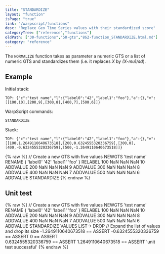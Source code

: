 ```yaml
---
title: "STANDARDIZE"
layout: "function"
isPage: "true"
link: "/warpscript/functions"
desc: "Replace Geo Time Series values with their standardized score"
categoryTree: ["reference","functions"]
oldPath: ["30-functions","50-gts","862-function_STANDARDIZE.html.md"]
category: "reference"
---
```

 


The `NORMALIZE` function takes as parameter a numeric GTS or a list of numeric GTS and standardizes them (i.e. it replaces *X* by *(X-mu)/sd*).

## Example ##

Initial stack:

    TOP: {"c":"test name","l":{"label0":"42","label1":"foo"},"a":{},"v":[[100,10],[200,9],[300,8],[400,7],[500,6]]}


WarpScript commands:

    STANDARDIZE

Stack: 

    TOP: {"c":"test name","l":{"label0":"42","label1":"foo"},"a":{},"v":[[100,1.2649110640673518],[200,0.6324555320336759],[300,0],[400,-0.6324555320336759],[500,-1.2649110640673518]]}

{% raw %}
<warp10-warpscript-widget backend="{{backend}}"  exec-endpoint="{{execEndpoint}}">// Create a new GTS with five values 
NEWGTS 
'test name'
RENAME
{ 'label0' '42' 'label1' 'foo' }
RELABEL
100  NaN NaN NaN 10 ADDVALUE
200  NaN NaN NaN  9 ADDVALUE
300  NaN NaN NaN  8 ADDVALUE
400  NaN NaN NaN  7 ADDVALUE
500  NaN NaN NaN  6 ADDVALUE
STANDARDIZE
</warp10-warpscript-widget>
{% endraw %}    


## Unit test ##

{% raw %}
<warp10-warpscript-widget backend="{{backend}}"  exec-endpoint="{{execEndpoint}}">// Create a new GTS with five values 
NEWGTS 
'test name'
RENAME
{ 'label0' '42' 'label1' 'foo' }
RELABEL
100  NaN NaN NaN 10 ADDVALUE
200  NaN NaN NaN  9 ADDVALUE
300  NaN NaN NaN  8 ADDVALUE
400  NaN NaN NaN  7 ADDVALUE
500  NaN NaN NaN  6 ADDVALUE
STANDARDIZE
VALUES LIST-> DROP    // Expand the list of values and drop its size 
-1.2649110640673518 == ASSERT   -0.6324555320336759 == ASSERT    0 == ASSERT   
0.6324555320336759 == ASSERT    1.2649110640673518 == ASSERT
'unit test successful'
</warp10-warpscript-widget>
{% endraw %}        
